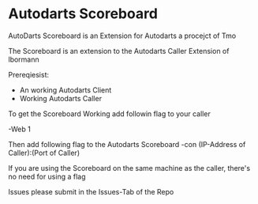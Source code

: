 # Autodarts Scoreboard
AutoDarts Scoreboard is an Extension for Autodarts a procejct of Tmo

The Scoreboard is an extension to the Autodarts Caller Extension of lbormann

Prereqiesist:

- An working Autodarts Client
- Working Autodarts Caller

To get the Scoreboard Working add followin flag to your caller

  -Web 1

Then add following flag to the Autodarts Scoreboard
  -con (IP-Address of Caller):(Port of Caller)

If you are using the Scoreboard on the same machine as the caller, there's no need for using a flag

Issues please submit in the Issues-Tab of the Repo
